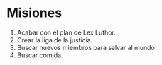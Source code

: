 # Misiones

1. Acabar con el plan de Lex Luthor.
2. Crear la liga de la justicia.
3. Buscar nuevos miembros para salvar al mundo
4. Buscar comida.
